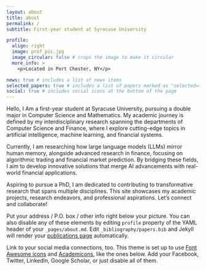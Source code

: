 ```yaml
---
layout: about
title: about
permalink: /
subtitle: First-year student at Syracuse University

profile:
  align: right
  image: prof_pic.jpg
  image_circular: false # crops the image to make it circular
  more_info: >
    <p>Located in Port Chester, NY</p>

news: true # includes a list of news items
selected_papers: true # includes a list of papers marked as "selected={true}"
social: true # includes social icons at the bottom of the page
---
```

Hello, I Am a first-year student at Syracuse University, pursuing a double major in Computer Science and Mathematics. My academic journey is defined by my interdisciplinary research spanning the departments of Computer Science and Finance, where I explore cutting-edge topics in artificial intelligence, machine learning, and financial systems.

Currently, I am researching how large language models (LLMs) mirror human memory, alongside advanced research in finance, focusing on algorithmic trading and financial market prediction. By bridging these fields, I aim to develop innovative solutions that merge AI advancements with real-world financial applications.

Aspiring to pursue a PhD, I am dedicated to contributing to transformative research that spans multiple disciplines. This site showcases my academic projects, research endeavors, and professional aspirations. Let’s connect and collaborate!

Put your address / P.O. box / other info right below your picture. You can also disable any of these elements by editing `profile` property of the YAML header of your `_pages/about.md`. Edit `_bibliography/papers.bib` and Jekyll will render your [publications page](/al-folio/publications/) automatically.

Link to your social media connections, too. This theme is set up to use [Font Awesome icons](https://fontawesome.com/) and [Academicons](https://jpswalsh.github.io/academicons/), like the ones below. Add your Facebook, Twitter, LinkedIn, Google Scholar, or just disable all of them.
